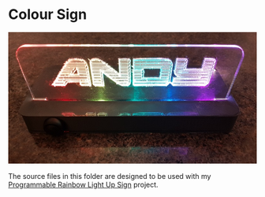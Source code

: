 # Colour Sign

![Example of sign](sign.jpg)

The source files in this folder are designed to be used with my [Programmable Rainbow Light Up Sign](https://www.thingiverse.com/thing:3111622) project.
